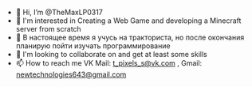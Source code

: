- 👋 Hi, I’m @TheMaxLP0317
- 👀 I'm interested in Creating a Web Game and developing a Minecraft server from scratch
- 🌱 В настоящее время я учусь на тракториста, но после окончания планирую пойти изучать программирование
- 💞️ I'm looking to collaborate on and get at least some skills
- 📫 How to reach me VK Mail: t_pixels_s@vk.com , Gmail: newtechnologies643@gmail.com

<!---
TheMaxLP0317/TheMaxLP0317 is a ✨ special ✨ repository because its `README.md` (this file) appears on your GitHub profile.
You can click the Preview link to take a look at your changes.
--->

